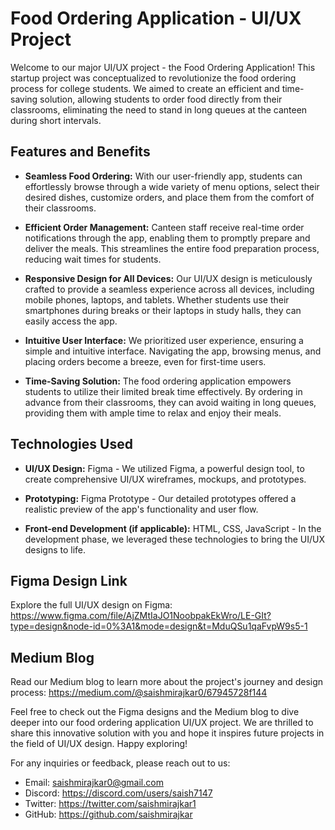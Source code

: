 # Food Ordering Application - UI/UX Project

Welcome to our major UI/UX project - the Food Ordering Application! This startup project was conceptualized to revolutionize the food ordering process for college students. We aimed to create an efficient and time-saving solution, allowing students to order food directly from their classrooms, eliminating the need to stand in long queues at the canteen during short intervals.

## Features and Benefits

- **Seamless Food Ordering:** With our user-friendly app, students can effortlessly browse through a wide variety of menu options, select their desired dishes, customize orders, and place them from the comfort of their classrooms.

- **Efficient Order Management:** Canteen staff receive real-time order notifications through the app, enabling them to promptly prepare and deliver the meals. This streamlines the entire food preparation process, reducing wait times for students.

- **Responsive Design for All Devices:** Our UI/UX design is meticulously crafted to provide a seamless experience across all devices, including mobile phones, laptops, and tablets. Whether students use their smartphones during breaks or their laptops in study halls, they can easily access the app.

- **Intuitive User Interface:** We prioritized user experience, ensuring a simple and intuitive interface. Navigating the app, browsing menus, and placing orders become a breeze, even for first-time users.

- **Time-Saving Solution:** The food ordering application empowers students to utilize their limited break time effectively. By ordering in advance from their classrooms, they can avoid waiting in long queues, providing them with ample time to relax and enjoy their meals.

## Technologies Used

- **UI/UX Design:** Figma - We utilized Figma, a powerful design tool, to create comprehensive UI/UX wireframes, mockups, and prototypes.

- **Prototyping:** Figma Prototype - Our detailed prototypes offered a realistic preview of the app's functionality and user flow.

- **Front-end Development (if applicable):** HTML, CSS, JavaScript - In the development phase, we leveraged these technologies to bring the UI/UX designs to life.


## Figma Design Link

Explore the full UI/UX design on Figma: https://www.figma.com/file/AjZMtIaJO1NoobpakEkWro/LE-GIt?type=design&node-id=0%3A1&mode=design&t=MduQSu1qaFvpW9s5-1

## Medium Blog

Read our Medium blog to learn more about the project's journey and design process: https://medium.com/@saishmirajkar0/67945728f144

Feel free to check out the Figma designs and the Medium blog to dive deeper into our food ordering application UI/UX project. We are thrilled to share this innovative solution with you and hope it inspires future projects in the field of UI/UX design. Happy exploring!

For any inquiries or feedback, please reach out to us:

- Email: saishmirajkar0@gmail.com
- Discord: https://discord.com/users/saish7147 
- Twitter: https://twitter.com/saishmirajkar1
- GitHub: https://github.com/saishmirajkar

